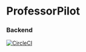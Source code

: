 # ProfessorPilot
### Backend
[![CircleCI](https://dl.circleci.com/status-badge/img/gh/purdueschmidt/ProfessorPilot/tree/circleci-project-setup.svg?style=shield)](https://dl.circleci.com/status-badge/redirect/gh/purdueschmidt/ProfessorPilot/tree/circleci-project-setup)